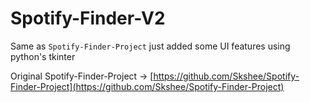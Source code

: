 # Spotify-Finder-V2

Same as `Spotify-Finder-Project` just added some UI features using python's tkinter

Original Spotify-Finder-Project -> [https://github.com/Skshee/Spotify-Finder-Project](https://github.com/Skshee/Spotify-Finder-Project)
